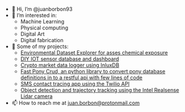 - 👋 Hi, I’m @juanborbon93
- 👀 I’m interested in:
  - Machine Learning 
  - Physical computing
  - Digital Art
  - Digital fabrication
- 🌱 Some of my projects:
  - [Environmental Dataset Explorer for asses chemical exposure](https://github.com/juanborbon93/enviromental_data_explorer)
  - [DIY IOT sensor database and dashboard](https://github.com/juanborbon93/diy_iot)
  - [Crypto market data logger using InluxDB](https://github.com/juanborbon93/binance_logger)
  - [Fast Pony Crud, an python library to convert pony database definitions in to a restful api with few lines of code](https://github.com/juanborbon93/fast_pony_crud)
  - [SMS contact tracing app using the Twilio API](https://github.com/juanborbon93/contact_tracing)
  - [Object detection and trajectory tracking using the Intel Realsense Lidar camera](https://github.com/juanborbon93/realsense_experiments)
- 📫 How to reach me at juan.borbon@protonmail.com


